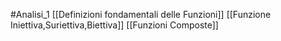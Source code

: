 #Analisi_1 
[[Definizioni fondamentali delle Funzioni]]
[[Funzione Iniettiva,Suriettiva,Biettiva]]
[[Funzioni Composte]]